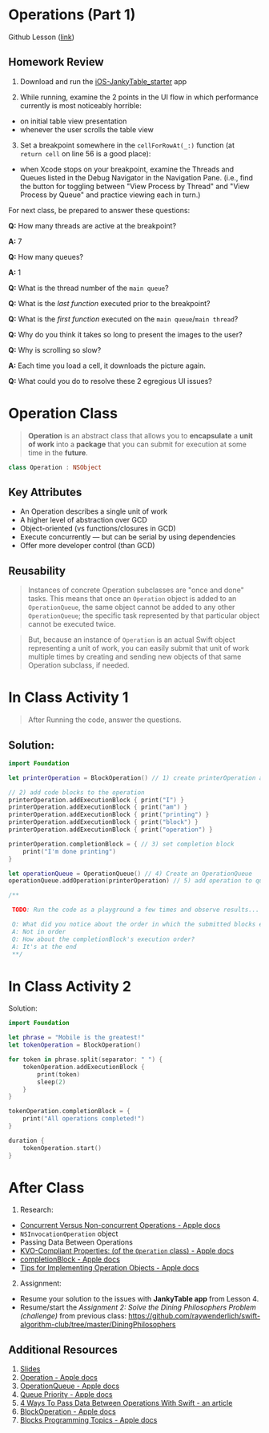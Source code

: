 # Operations (Part 1)
Github Lesson ([link](https://github.com/Make-School-Courses/MOB-2.3-Concurrency-Parallelism-in-iOS/blob/master/Lessons/06-Operations-Pt1/Lesson6.md))

## Homework Review
1) Download and run the [iOS-JankyTable_starter](https://github.com/Make-School-Labs/iOS-JankyTable_starter) app

2) While running, examine the 2 points in the UI flow in which performance currently is most noticeably horrible:
- on initial table view presentation
- whenever the user scrolls the table view

3) Set a breakpoint somewhere in the `cellForRowAt(_:)` function (at ` return cell` on line 56 is a good place):

- when Xcode stops on your breakpoint, examine the Threads and Queues listed in the Debug Navigator in the Navigation Pane. (i.e., find the button for toggling between "View Process by Thread" and "View Process by Queue" and practice viewing each in turn.)

For next class, be prepared to answer these questions:

**Q:** How many threads are active at the breakpoint?

**A:** 7

**Q:** How many queues?

**A:** 1

**Q:** What is the thread number of the `main queue`?

**Q:** What is the *last function* executed prior to the breakpoint?

**Q:** What is the *first function* executed on the `main queue`/`main thread`?

**Q:** Why do you think it takes so long to present the images to the user?

**Q:** Why is scrolling so slow?

**A:** Each time you load a cell, it downloads the picture again.

**Q:** What could you do to resolve these 2 egregious UI issues?

# Operation Class
> **Operation** is an abstract class that allows you to **encapsulate** a **unit of work** into a **package** that you can submit for execution at some time in the **future**.

```Swift
class Operation : NSObject
```

## Key Attributes
* An Operation describes a single unit of work
* A higher level of abstraction over GCD
* Object-oriented (vs functions/closures in GCD)
* Execute concurrently — but can be serial by using dependencies
* Offer more developer control (than GCD)

## Reusability
> Instances of concrete Operation subclasses are "once and done" tasks. This means that once an `Operation` object is added to an `OperationQueue`, the same object cannot be added to any other `OperationQueue`; the specific task represented by that particular object cannot be executed twice.

> But, because an instance of `Operation` is an actual Swift object representing a unit of work, you can easily submit that unit of work multiple times by creating and sending new objects of that same Operation subclass, if needed.

# In Class Activity 1
> After Running the code, answer the questions.

## Solution:
```Swift
import Foundation

let printerOperation = BlockOperation() // 1) create printerOperation as BlockOperation

// 2) add code blocks to the operation
printerOperation.addExecutionBlock { print("I") }
printerOperation.addExecutionBlock { print("am") }
printerOperation.addExecutionBlock { print("printing") }
printerOperation.addExecutionBlock { print("block") }
printerOperation.addExecutionBlock { print("operation") }

printerOperation.completionBlock = { // 3) set completion block
    print("I'm done printing")
}

let operationQueue = OperationQueue() // 4) Create an OperationQueue
operationQueue.addOperation(printerOperation) // 5) add operation to queue

/**

 TODO: Run the code as a playground a few times and observe results...

 Q: What did you notice about the order in which the submitted blocks execute?
 A: Not in order
 Q: How about the completionBlock's execution order?
 A: It's at the end
 **/
```


# In Class Activity 2
Solution:

```Swift
import Foundation

let phrase = "Mobile is the greatest!"
let tokenOperation = BlockOperation()

for token in phrase.split(separator: " ") {
    tokenOperation.addExecutionBlock {
        print(token)
        sleep(2)
    }
}

tokenOperation.completionBlock = {
    print("All operations completed!")
}

duration {
    tokenOperation.start()
}
```

# After Class
1. Research:
- [Concurrent Versus Non-concurrent Operations - Apple docs](https://developer.apple.com/library/archive/documentation/General/Conceptual/ConcurrencyProgrammingGuide/OperationObjects/OperationObjects.html#//apple_ref/doc/uid/TP40008091-CH101-SW1)
- `NSInvocationOperation` object
- Passing Data Between Operations
- [KVO-Compliant Properties: (of the `Operation` class) - Apple docs](https://developer.apple.com/documentation/foundation/operation)
- [completionBlock - Apple docs](https://developer.apple.com/documentation/foundation/operation/1408085-completionblock)
- [Tips for Implementing Operation Objects - Apple docs](https://developer.apple.com/library/archive/documentation/General/Conceptual/ConcurrencyProgrammingGuide/OperationObjects/OperationObjects.html#//apple_ref/doc/uid/TP40008091-CH101-SW35)

2. Assignment:
- Resume your solution to the issues with **JankyTable app** from Lesson 4.
- Resume/start the *Assignment 2: Solve the Dining Philosophers Problem (challenge)* from previous class:
https://github.com/raywenderlich/swift-algorithm-club/tree/master/DiningPhilosophers


## Additional Resources

1. [Slides](https://docs.google.com/presentation/d/1Pyiey3qo-y8ZUUgv4Peh_xFT0FBQcWGKRLg6cjNrSSI/edit?usp=sharing)
2. [Operation - Apple docs](https://developer.apple.com/documentation/foundation/operation)
3. [OperationQueue - Apple docs](https://developer.apple.com/documentation/foundation/operationqueue)
4. [Queue Priority - Apple docs](https://developer.apple.com/documentation/foundation/operation/1411204-queuepriority)
5. [4 Ways To Pass Data Between Operations With Swift - an article](https://marcosantadev.com/4-ways-pass-data-operations-swift/)
6. [BlockOperation - Apple docs](https://developer.apple.com/documentation/foundation/blockoperation)
7. [Blocks Programming Topics - Apple docs](https://developer.apple.com/library/archive/documentation/Cocoa/Conceptual/Blocks/Articles/00_Introduction.html#//apple_ref/doc/uid/TP40007502)
